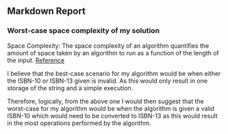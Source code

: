 ## Markdown Report
### Worst-case space complexity of my solution

Space Complexity: The space complexity of an algorithm quantifies the amount of space taken by an algorithm to run as a function of the length of the input. [Reference](https://www.geeksforgeeks.org/time-complexity-and-space-complexity/)

I believe that the best-case scenario for my algorithm would be when either the ISBN-10 or ISBN-13 given is invalid. As this would only result in one storage of the string and a simple execution.

Therefore, logically, from the above one I would then suggest that the worst-case for my algorithm would be when the algorithm is given a valid ISBN-10 which would need to be converted to ISBN-13 as this would result in the most operations performed by the algorithm.
